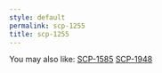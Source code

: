 ```yaml
---
style: default
permalink: scp-1255
title: scp-1255
---
```

You may also like:
[SCP-1585](http://scp-wiki.net/scp-1585)
[SCP-1948](http://scp-wiki.net/scp-1948)